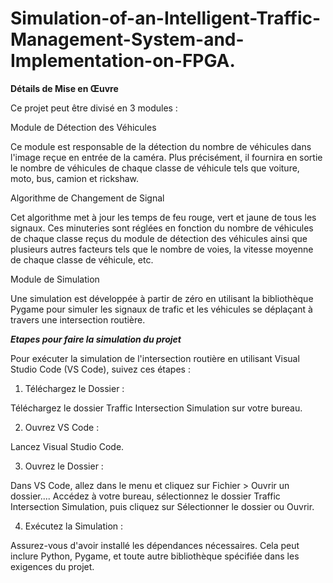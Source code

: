 # Simulation-of-an-Intelligent-Traffic-Management-System-and-Implementation-on-FPGA.

****Détails de Mise en Œuvre****

Ce projet peut être divisé en 3 modules :

Module de Détection des Véhicules 

Ce module est responsable de la détection du nombre de véhicules dans l'image reçue en entrée de la caméra. Plus précisément, il fournira en sortie le nombre de véhicules de chaque classe de véhicule tels que voiture, moto, bus, camion et rickshaw.

Algorithme de Changement de Signal 

Cet algorithme met à jour les temps de feu rouge, vert et jaune de tous les signaux. Ces minuteries sont réglées en fonction du nombre de véhicules de chaque classe reçus du module de détection des véhicules ainsi que plusieurs autres facteurs tels que le nombre de voies, la vitesse moyenne de chaque classe de véhicule, etc.

Module de Simulation 

Une simulation est développée à partir de zéro en utilisant la bibliothèque Pygame pour simuler les signaux de trafic et les véhicules se déplaçant à travers une intersection routière.

***Etapes pour faire la simulation du projet***

Pour exécuter la simulation de l'intersection routière en utilisant Visual Studio Code (VS Code), suivez ces étapes :

1) Téléchargez le Dossier :

Téléchargez le dossier Traffic Intersection Simulation sur votre bureau.

2) Ouvrez VS Code :

Lancez Visual Studio Code.

3) Ouvrez le Dossier :

Dans VS Code, allez dans le menu et cliquez sur Fichier > Ouvrir un dossier....
Accédez à votre bureau, sélectionnez le dossier Traffic Intersection Simulation, puis cliquez sur Sélectionner le dossier ou Ouvrir.

4) Exécutez la Simulation :

Assurez-vous d'avoir installé les dépendances nécessaires. Cela peut inclure Python, Pygame, et toute autre bibliothèque spécifiée dans les exigences du projet.
